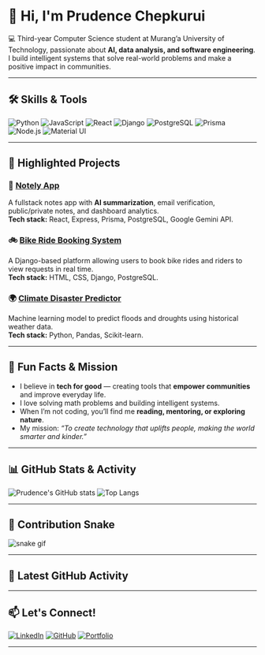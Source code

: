 # 👋 Hi, I'm Prudence Chepkurui

💻 Third-year Computer Science student at Murang’a University of Technology, passionate about **AI, data analysis, and software engineering**. I build intelligent systems that solve real-world problems and make a positive impact in communities.

---

## 🛠 Skills & Tools
![Python](https://img.shields.io/badge/Python-3776AB?style=for-the-badge&logo=python&logoColor=white)
![JavaScript](https://img.shields.io/badge/JavaScript-323330?style=for-the-badge&logo=javascript&logoColor=F7DF1E)
![React](https://img.shields.io/badge/React-20232A?style=for-the-badge&logo=react&logoColor=61DAFB)
![Django](https://img.shields.io/badge/Django-092E20?style=for-the-badge&logo=django&logoColor=white)
![PostgreSQL](https://img.shields.io/badge/PostgreSQL-316192?style=for-the-badge&logo=postgresql&logoColor=white)
![Prisma](https://img.shields.io/badge/Prisma-2D3748?style=for-the-badge&logo=prisma&logoColor=white)
![Node.js](https://img.shields.io/badge/Node.js-339933?style=for-the-badge&logo=nodedotjs&logoColor=white)
![Material UI](https://img.shields.io/badge/Material%20UI-007FFF?style=for-the-badge&logo=mui&logoColor=white)

---

## 📂 Highlighted Projects
### 📝 [Notely App](https://github.com/chepkuruiprudence/notely)
A fullstack notes app with **AI summarization**, email verification, public/private notes, and dashboard analytics.  
**Tech stack:** React, Express, Prisma, PostgreSQL, Google Gemini API.

### 🚲 [Bike Ride Booking System](https://github.com/chepkuruiprudence/bike-booking-system)
A Django-based platform allowing users to book bike rides and riders to view requests in real time.  
**Tech stack:** HTML, CSS, Django, PostgreSQL.

### 🌍 [Climate Disaster Predictor](https://github.com/chepkuruiprudence/climate-disaster-predictor)
Machine learning model to predict floods and droughts using historical weather data.  
**Tech stack:** Python, Pandas, Scikit-learn.

---

## 🌟 Fun Facts & Mission
- I believe in **tech for good** — creating tools that **empower communities** and improve everyday life.
- I love solving math problems and building intelligent systems.
- When I’m not coding, you’ll find me **reading, mentoring, or exploring nature**.
- My mission: *“To create technology that uplifts people, making the world smarter and kinder.”*

---

## 📊 GitHub Stats & Activity
![Prudence's GitHub stats](https://github-readme-stats.vercel.app/api?username=chepkuruiprudence&show_icons=true&theme=radical)
![Top Langs](https://github-readme-stats.vercel.app/api/top-langs/?username=chepkuruiprudence&layout=compact&theme=radical)

---

## 🐍 Contribution Snake
![snake gif](https://github.com/chepkuruiprudence/chepkuruiprudence/blob/output/github-contribution-grid-snake.svg)

---

## 📌 Latest GitHub Activity
<!--START_SECTION:activity-->
<!-- This section will be automatically updated by GitHub Actions -->
<!--END_SECTION:activity-->

---

## 📫 Let's Connect!
[![LinkedIn](https://img.shields.io/badge/LinkedIn-0077B5?style=for-the-badge&logo=linkedin&logoColor=white)](https://www.linkedin.com/in/prudence-chepkurui-8709a2284/)
[![GitHub](https://img.shields.io/badge/GitHub-000000?style=for-the-badge&logo=github&logoColor=white)](https://github.com/chepkuruiprudence)
[![Portfolio](https://img.shields.io/badge/Portfolio-FF4088?style=for-the-badge&logo=aboutdotme&logoColor=white)](#)

---
